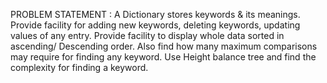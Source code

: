 PROBLEM STATEMENT : 
A Dictionary stores keywords & its meanings. Provide facility for adding new keywords,
deleting keywords, updating values of any entry. Provide facility to display whole data sorted
in ascending/ Descending order. Also find how many maximum comparisons may require for
finding any keyword. Use Height balance tree and find the complexity for finding a keyword.
